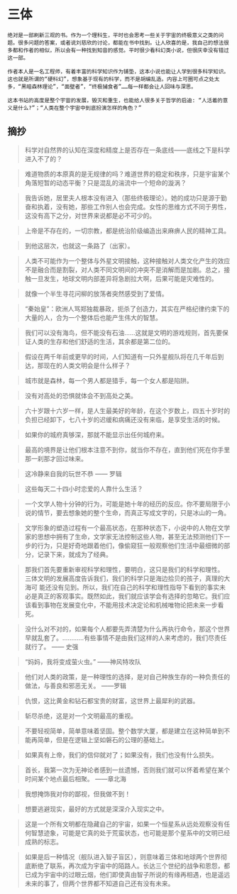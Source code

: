 # 三体

    绝对是一部刷新三观的书。作为一个理科生，平时也会思考一些关于宇宙的终极意义之类的问题。很多问题的答案，或者说刘慈欣的讨论，都能在书中找到。让人欣喜的是，我自己的想法很多都和作者的相似，所以会有一种找到知音的感觉。平时很少看科幻类小说，但很庆幸没有错过这一部。

    作者本人是一名工程师，有着丰富的科学知识作为铺垫，这本小说也能让人学到很多科学知识。这也就是所谓的“硬科幻”，想象基于现有的科学，而不是胡编乱造。内容上可圈可点之处太多，“黑暗森林理论”，“面壁者”，“终极捕食者”……每一样都会让人回味与深思。

    这本书站的高度是整个宇宙的发展，毁灭和重生，也能给人很多关于哲学的启迪: “人活着的意义是什么?”；“人类在整个宇宙中到底扮演怎样的角色？”

## 摘抄 

> 科学对自然界的认知在深度和精度上是否存在一条底线——底线之下是科学进入不了的？
    
> 难道物质的本原真的是无规律的吗？难道世界的稳定和秩序，只是宇宙某个角落短暂的动态平衡？只是混乱的湍流中一个短命的漩涡？
    
> 我告诉她，居里夫人根本没有进入（那些终极理论）。她的成功只是源于勤奋和执着，没有她，那些工作别人也会完成。女性的思维方式不同于男性，这没有高下之分，对世界来说都是必不可少的。
    
> 上帝是不存在的，一切宗教，都是统治阶级编造出来麻痹人民的精神工具。
    
> 到他这层次，也就这一条路了（出家）。
    
> 人类不可能作为一个整体与外星文明接触，这种接触对人类文化产生的效应不是融合而是割裂，对人类不同文明间的冲突不是消解而是加剧。总之，接触一旦发生，地球文明内部差异将急剧拉大啊，后果可能是灾难性的。
    
> 就像一个半生寻花问柳的放荡者突然感受到了爱情。
    
> “秦始皇”：欧洲人骂郑独裁暴政，扼杀了创造力，其实在严格纪律约束下的大量的人，合为一个整体后也能产生伟大的智慧。
    
> 我们可以没有海鸟，但不能没有石油……这就是文明的游戏规则，首先要保证人类的生存和他们舒适的生活，其余都是第二位的。
    
> 假设在两千年前或更早的时间，人们知道有一只外星舰队将在几千年后到达，那现在的人类文明会是什么样子？
    
> 城市就是森林，每一个男人都是猎手，每一个女人都是陷阱。
    
> 没有对高处的恐惧就体会不到高处之美。
    
> 六十岁跟十六岁一样，是人生最美好的年龄，在这个岁数上，四五十岁时的负担已经卸下，七八十岁的迟缓和病痛还没有来临，是享受生活的时候。
    
> 如果你的城府真够深，那就不能显示出任何城府来。
    
> 最高的境界是让他们根本注意不到你，就当你不存在，直到他们死在你手里那一刹那才回过味来。
    
> 这冷静来自我的玩世不恭   —— 罗辑
    
> 这些每天二十四小时恋爱的人靠什么生活？
    
> 一个文学人物十分钟的行为，可能是她十年的经历的反应。你不要局限于小说的情节，要去想象她的整个生命，而真正写成文字的，只是冰山的一角。
    
> 文学形象的塑造过程有一个最高状态，在那种状态下，小说中的人物在文学家的思想中拥有了生命，文学家无法控制这些人物，甚至无法预测他们下一步的行为，只是好奇地跟着他们，像偷窥狂一般观察他们生活中最细微的部分，记录下来，就成为了经典。
    
> 那我们首先要重新审视科学和理性，要明白，这只是我们的科学和理性。 三体文明的发展高度告诉我们，我们的科学只是海边拾贝的孩子，真理的大海可 能还没有见到。所以，我们在自己的科学和理性指导下看到的事实未必是真正的客观事实。既然如此，我们就应该学会有选择的忽略它。我们应该看到事物在发展变化中，不能用技术决定论和机械唯物论把未来一步看死。
    
> 没什么对不对的，如果每个人都要先弄清楚为什么再执行命令，那这个世界早就乱套了。…………有些事情不是由我们这样的人来考虑的，我们尽责任就行了。 —— 史强
    
> “妈妈，我将变成萤火虫。” ——神风特攻队
    
> 他们对人类的政策，是一种理性的选择，是对自己种族生存的一种负责任的做法，与善良和邪恶无关。 ——罗辑
    
> 仇恨，这比黄金和钻石都宝贵的财富，这世界上最犀利的武器。
    
> 斩尽杀绝，这是对一个文明最高的重视。
    
> 不要轻视简单，简单意味着坚固。整个数学大厦，都是建立在这种简单到不能再简单，但是在逻辑上坚如磐石的公理的基础上。
    
> 如果真有上帝，我们的信仰就对了；如果没有，我们也没有什么损失。
    
> 首长，我第一次为无神论者感到一丝遗憾，否则我们就可以怀着希望在某个时间某个地点最后相聚。  ——章北海
    
> 我想掩饰我对你的鄙视，但我做不到！
    
> 想要逃避现实，最好的方式就是深深介入现实之中。
    
> 这是一个所有文明都在隐藏自己的宇宙，如果一个恒星系从远处观察没有任何智慧迹象，可能是它真的处于荒蛮状态，也可能是那个星系中的文明已经成熟的标志。
    
> 如果是后一种情况（舰队进入智子盲区），则意味着三体和地球两个世界彻底断绝了联系，再次成为宇宙中的陌路人。长达三个世纪的战争和恩怨，都已成为宇宙中的过眼云烟，他们即使真由智子所说的有缘再相遇，也是遥远未来的事了，但两个世界都不知道自己还有没有未来。